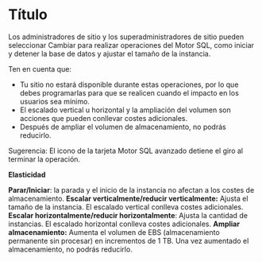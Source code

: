 Título
======

Los administradores de sitio y los superadministradores de sitio pueden seleccionar Cambiar para realizar operaciones del Motor SQL, como iniciar y detener la base de datos y ajustar el tamaño de la instancia.

Ten en cuenta que:

-   Tu sitio no estará disponible durante estas operaciones, por lo que debes programarlas para que se realicen cuando el impacto en los usuarios sea mínimo.
-   El escalado vertical u horizontal y la ampliación del volumen son acciones que pueden conllevar costes adicionales.
-   Después de ampliar el volumen de almacenamiento, no podrás reducirlo.

Sugerencia: El icono de la tarjeta Motor SQL avanzado detiene el giro al terminar la operación.

**Elasticidad**

**Parar/Iniciar**: la parada y el inicio de la instancia no afectan a los costes de almacenamiento. **Escalar verticalmente/reducir verticalmente:** Ajusta el tamaño de la instancia. El escalado vertical conlleva costes adicionales. **Escalar horizontalmente/reducir horizontalmente**: Ajusta la cantidad de instancias. El escalado horizontal conlleva costes adicionales. **Ampliar almacenamiento:** Aumenta el volumen de EBS (almacenamiento permanente sin procesar) en incrementos de 1 TB. Una vez aumentado el almacenamiento, no podrás reducirlo.
